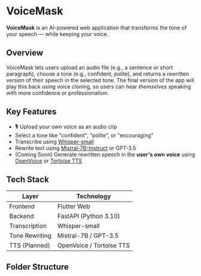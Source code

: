 # VoiceMask
**VoiceMask** is an AI-powered web application that transforms the tone of your speech — while keeping your voice.

## Overview

VoiceMask lets users upload an audio file (e.g., a sentence or short paragraph), choose a tone (e.g., confident, polite), and returns a rewritten version of their speech in the selected tone. The final version of the app will play this back using voice cloning, so users can hear *themselves* speaking with more confidence or professionalism.

## Key Features

- 🎙 Upload your own voice as an audio clip
- Select a tone like "confident", "polite", or "encouraging"
- Transcribe using [Whisper-small](https://github.com/openai/whisper)
- Rewrite text using [Mistral-7B-Instruct](https://huggingface.co/mistralai/Mistral-7B-Instruct-v0.1) or GPT-3.5
- (Coming Soon) Generate rewritten speech in the **user's own voice** using [OpenVoice](https://github.com/myshell-ai/OpenVoice) or [Tortoise TTS](https://github.com/neonbjb/tortoise-tts)

## Tech Stack

| Layer | Technology |
|-------|------------|
| Frontend | Flutter Web |
| Backend | FastAPI (Python 3.10) |
| Transcription | Whisper-small |
| Tone Rewriting | Mistral-7B / GPT-3.5 |
| TTS (Planned) | OpenVoice / Tortoise TTS |

## Folder Structure


